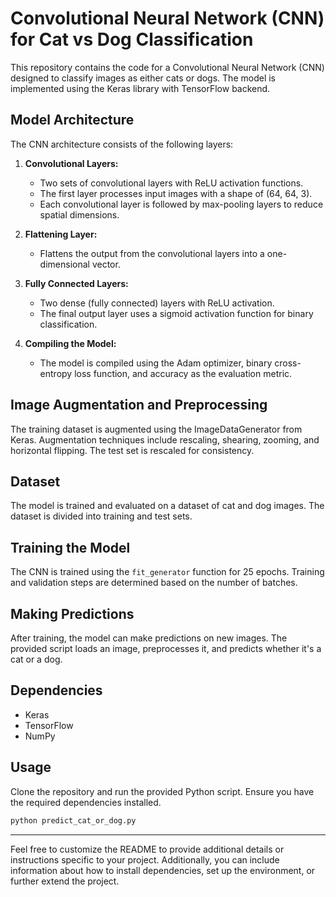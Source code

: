 
# Convolutional Neural Network (CNN) for Cat vs Dog Classification

This repository contains the code for a Convolutional Neural Network (CNN) designed to classify images as either cats or dogs. The model is implemented using the Keras library with TensorFlow backend.

## Model Architecture

The CNN architecture consists of the following layers:

1. **Convolutional Layers:**
   - Two sets of convolutional layers with ReLU activation functions.
   - The first layer processes input images with a shape of (64, 64, 3).
   - Each convolutional layer is followed by max-pooling layers to reduce spatial dimensions.

2. **Flattening Layer:**
   - Flattens the output from the convolutional layers into a one-dimensional vector.

3. **Fully Connected Layers:**
   - Two dense (fully connected) layers with ReLU activation.
   - The final output layer uses a sigmoid activation function for binary classification.

4. **Compiling the Model:**
   - The model is compiled using the Adam optimizer, binary cross-entropy loss function, and accuracy as the evaluation metric.

## Image Augmentation and Preprocessing

The training dataset is augmented using the ImageDataGenerator from Keras. Augmentation techniques include rescaling, shearing, zooming, and horizontal flipping. The test set is rescaled for consistency.

## Dataset

The model is trained and evaluated on a dataset of cat and dog images. The dataset is divided into training and test sets.

## Training the Model

The CNN is trained using the `fit_generator` function for 25 epochs. Training and validation steps are determined based on the number of batches.

## Making Predictions

After training, the model can make predictions on new images. The provided script loads an image, preprocesses it, and predicts whether it's a cat or a dog.

## Dependencies

- Keras
- TensorFlow
- NumPy

## Usage

Clone the repository and run the provided Python script. Ensure you have the required dependencies installed.

```bash
python predict_cat_or_dog.py
```

---

Feel free to customize the README to provide additional details or instructions specific to your project. Additionally, you can include information about how to install dependencies, set up the environment, or further extend the project.
